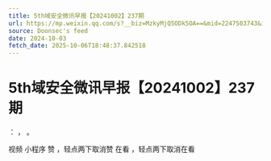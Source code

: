 ```yaml
---
title: 5th域安全微讯早报【20241002】237期
url: https://mp.weixin.qq.com/s?__biz=MzkyMjQ5ODk5OA==&mid=2247503743&idx=2&sn=542ad00ca48ccbe284cf4a1ff9c043ef
source: Doonsec's feed
date: 2024-10-03
fetch_date: 2025-10-06T18:48:37.842518
---
```


# 5th域安全微讯早报【20241002】237期

：
，
。

视频
小程序
赞
，轻点两下取消赞
在看
，轻点两下取消在看